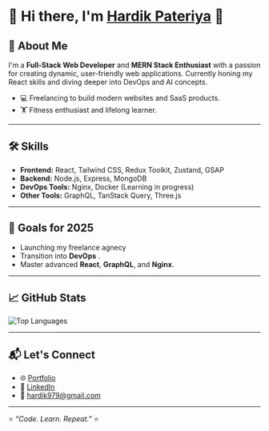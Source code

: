 # 💫 Hi there, I'm [Hardik Pateriya](https://github.com/hardik979) 👋

## 🚀 About Me
I'm a **Full-Stack Web Developer** and **MERN Stack Enthusiast** with a passion for creating dynamic, user-friendly web applications. Currently honing my React skills and diving deeper into DevOps and AI concepts.

- 💻 Freelancing to build modern websites and SaaS products.
- 🏋️ Fitness enthusiast and lifelong learner.

---

## 🛠️ Skills
- **Frontend:** React, Tailwind CSS, Redux Toolkit, Zustand, GSAP  
- **Backend:** Node.js, Express, MongoDB  
- **DevOps Tools:** Nginx, Docker (Learning in progress)  
- **Other Tools:** GraphQL, TanStack Query, Three.js  

---

## 🎯 Goals for 2025
- Launching my freelance agnecy  
- Transition into **DevOps** .
- Master advanced **React**, **GraphQL**, and **Nginx**.  

---

## 📈 GitHub Stats
![Top Languages](https://github-readme-stats.vercel.app/api/top-langs/?username=hardik979&layout=compact&theme=radical)

---

## 📬 Let's Connect
- 🌐 [Portfolio](https://www.hardik-webdev.online)
- 💼 [LinkedIn](https://linkedin.com/in/hardik-pateriya)  
- 📧 [hardik979@gmail.com](mailto:pateriyag999@gmail.com)  

---

⭐️ _“Code. Learn. Repeat.”_ ⭐️


